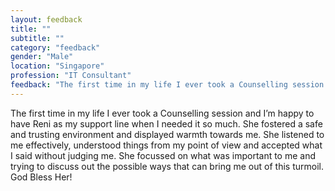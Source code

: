 ```yaml
---
layout: feedback
title: ""
subtitle: ""
category: "feedback"
gender: "Male"
location: "Singapore"
profession: "IT Consultant"
feedback: "The first time in my life I ever took a Counselling session and I’m happy to have Reni as my support line when I needed it so much. She fostered a safe and trusting environment and displayed warmth towards me. She listened to me effectively, understood things from my point of view and accepted what I said without judging me. She focussed on what was important to me and trying to discuss out the possible ways that can bring me out of this turmoil. God Bless Her!"
---
```

The first time in my life I ever took a Counselling session and I’m happy to have Reni as my support line when I needed it so much. She fostered a safe and trusting environment and displayed warmth towards me. She listened to me effectively, understood things from my point of view and accepted what I said without judging me. She focussed on what was important to me and trying to discuss out the possible ways that can bring me out of this turmoil. God Bless Her!